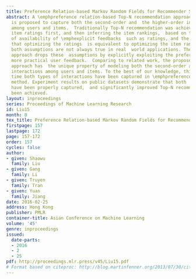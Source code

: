 ```yaml
---
title: Preference Relation-based Markov Random Fields for Recommender Systems
abstract: A \emphpreference relation-based Top-N recommendation approach,  \emphPrefMRF,
  is proposed to capture both the second-order and  the higher-order interactions
  among users and items.  Traditionally Top-N recommendation was achieved by predicting  the
  item ratings first, and then inferring the item rankings,  based on the assumption
  of availability of \emphexplicit feedbacks  such as ratings, and the assumption
  that optimizing the ratings  is equivalent to optimizing the item rankings.  Nevertheless,
  both assumptions are not always true in real  world applications. The proposed \emphPrefMRF
  approach drops these  assumptions by explicitly exploiting the preference relations,  a
  more practical user feedback.  Comparing to related work, the proposed \emphPrefMRF
  approach has  the unique property of modeling both the second-order and the  higher-order
  interactions among users and items. To the best of our knowledge, this is the first
  time both types of interactions have been captured in \emphpreference relation-based
  method. Experiment results on public datasets demonstrate that both  types of interactions
  have been properly captured,  and significantly improved Top-N recommendation performance  has
  been achieved.
layout: inproceedings
series: Proceedings of Machine Learning Research
id: Liu15
month: 0
tex_title: Preference Relation-based Markov Random Fields for Recommender Systems
firstpage: 157
lastpage: 172
page: 157-172
order: 157
cycles: false
author:
- given: Shaowu
  family: Liu
- given: Gang
  family: Li
- given: Truyen
  family: Tran
- given: Yuan
  family: Jiang
date: 2016-02-25
address: Hong Kong
publisher: PMLR
container-title: Asian Conference on Machine Learning
volume: '45'
genre: inproceedings
issued:
  date-parts:
  - 2016
  - 2
  - 25
pdf: http://proceedings.mlr.press/v45/Liu15.pdf
# Format based on citeproc: http://blog.martinfenner.org/2013/07/30/citeproc-yaml-for-bibliographies/
---
```

